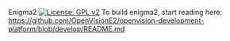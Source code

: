 Enigma2 [![License: GPL v2](https://img.shields.io/badge/License-GPL%20v2-blue.svg)](https://www.gnu.org/licenses/old-licenses/gpl-2.0.en.html)
To build enigma2, start reading here: https://github.com/OpenVisionE2/openvision-development-platform/blob/develop/README.md
